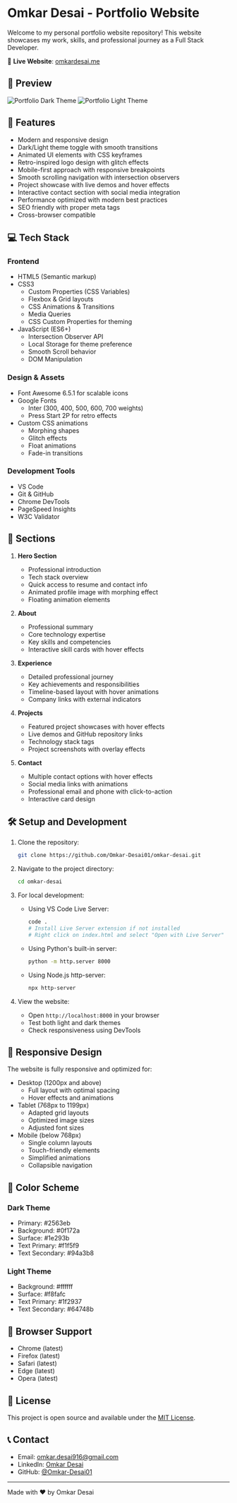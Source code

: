 # Omkar Desai - Portfolio Website

Welcome to my personal portfolio website repository! This website showcases my work, skills, and professional journey as a Full Stack Developer.

🔗 **Live Website**: [omkardesai.me](https://omkardesai.me/)

## 📸 Preview

![Portfolio Dark Theme](./images/portfolio-dark.png)
![Portfolio Light Theme](./images/portfolio-light.png)

## 🚀 Features

- Modern and responsive design
- Dark/Light theme toggle with smooth transitions
- Animated UI elements with CSS keyframes
- Retro-inspired logo design with glitch effects
- Mobile-first approach with responsive breakpoints
- Smooth scrolling navigation with intersection observers
- Project showcase with live demos and hover effects
- Interactive contact section with social media integration
- Performance optimized with modern best practices
- SEO friendly with proper meta tags
- Cross-browser compatible

## 💻 Tech Stack

### Frontend

- HTML5 (Semantic markup)
- CSS3
  - Custom Properties (CSS Variables)
  - Flexbox & Grid layouts
  - CSS Animations & Transitions
  - Media Queries
  - CSS Custom Properties for theming
- JavaScript (ES6+)
  - Intersection Observer API
  - Local Storage for theme preference
  - Smooth Scroll behavior
  - DOM Manipulation

### Design & Assets

- Font Awesome 6.5.1 for scalable icons
- Google Fonts
  - Inter (300, 400, 500, 600, 700 weights)
  - Press Start 2P for retro effects
- Custom CSS animations
  - Morphing shapes
  - Glitch effects
  - Float animations
  - Fade-in transitions

### Development Tools

- VS Code
- Git & GitHub
- Chrome DevTools
- PageSpeed Insights
- W3C Validator

## 🎯 Sections

1. **Hero Section**

   - Professional introduction
   - Tech stack overview
   - Quick access to resume and contact info
   - Animated profile image with morphing effect
   - Floating animation elements

2. **About**

   - Professional summary
   - Core technology expertise
   - Key skills and competencies
   - Interactive skill cards with hover effects

3. **Experience**

   - Detailed professional journey
   - Key achievements and responsibilities
   - Timeline-based layout with hover animations
   - Company links with external indicators

4. **Projects**

   - Featured project showcases with hover effects
   - Live demos and GitHub repository links
   - Technology stack tags
   - Project screenshots with overlay effects

5. **Contact**
   - Multiple contact options with hover effects
   - Social media links with animations
   - Professional email and phone with click-to-action
   - Interactive card design

## 🛠️ Setup and Development

1. Clone the repository:

   ```bash
   git clone https://github.com/Omkar-Desai01/omkar-desai.git
   ```

2. Navigate to the project directory:

   ```bash
   cd omkar-desai
   ```

3. For local development:

   - Using VS Code Live Server:
     ```bash
     code .
     # Install Live Server extension if not installed
     # Right click on index.html and select "Open with Live Server"
     ```
   - Using Python's built-in server:
     ```bash
     python -m http.server 8000
     ```
   - Using Node.js http-server:
     ```bash
     npx http-server
     ```

4. View the website:
   - Open `http://localhost:8000` in your browser
   - Test both light and dark themes
   - Check responsiveness using DevTools

## 📱 Responsive Design

The website is fully responsive and optimized for:

- Desktop (1200px and above)
  - Full layout with optimal spacing
  - Hover effects and animations
- Tablet (768px to 1199px)
  - Adapted grid layouts
  - Optimized image sizes
  - Adjusted font sizes
- Mobile (below 768px)
  - Single column layouts
  - Touch-friendly elements
  - Simplified animations
  - Collapsible navigation

## 🎨 Color Scheme

### Dark Theme

- Primary: #2563eb
- Background: #0f172a
- Surface: #1e293b
- Text Primary: #f1f5f9
- Text Secondary: #94a3b8

### Light Theme

- Background: #ffffff
- Surface: #f8fafc
- Text Primary: #1f2937
- Text Secondary: #64748b

## 🔧 Browser Support

- Chrome (latest)
- Firefox (latest)
- Safari (latest)
- Edge (latest)
- Opera (latest)

## 📄 License

This project is open source and available under the [MIT License](LICENSE).

## 📞 Contact

- Email: omkar.desai916@gmail.com
- LinkedIn: [Omkar Desai](https://www.linkedin.com/in/omkar-desai-47ba24197/)
- GitHub: [@Omkar-Desai01](https://github.com/Omkar-Desai01)

---

Made with ❤️ by Omkar Desai
